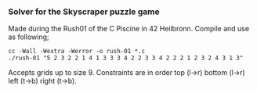### Solver for the Skyscraper puzzle game

Made during the Rush01 of the C Piscine in 42 Heilbronn. Compile and use as following;

```
cc -Wall -Wextra -Werror -o rush-01 *.c
./rush-01 "5 2 3 2 2 1 4 1 3 3 3 4 2 2 3 3 4 2 2 2 1 2 3 2 4 3 1 3"
```

Accepts grids up to size 9. Constraints are in order top (l->r) bottom (l->r) left (t->b) right (t->b).
